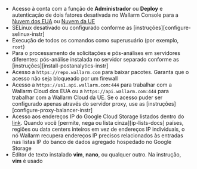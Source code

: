 * Acesso à conta com a função de **Administrador** ou **Deploy** e autenticação de dois fatores desativada no Wallarm Console para a [Nuvem dos EUA](https://us1.my.wallarm.com/) ou [Nuvem da UE](https://my.wallarm.com/)
* SELinux desativado ou configurado conforme as [instruções][configure-selinux-instr]
* Execução de todos os comandos como superusuário (por exemplo, `root`)
* Para o processamento de solicitações e pós-análises em servidores diferentes: pós-análise instalada no servidor separado conforme as [instruções][install-postanalytics-instr]
* Acesso a `https://repo.wallarm.com` para baixar pacotes. Garanta que o acesso não seja bloqueado por um firewall
* Acesso a `https://us1.api.wallarm.com:444` para trabalhar com a Wallarm Cloud dos EUA ou a `https://api.wallarm.com:444` para trabalhar com a Wallarm Cloud da UE. Se o acesso puder ser configurado apenas através do servidor proxy, use as [instruções][configure-proxy-balancer-instr]
* Acesso aos endereços IP do Google Cloud Storage listados dentro do [link](https://www.gstatic.com/ipranges/goog.json). Quando você [permite, nega ou lista cinza][ip-lists-docs] países, regiões ou data centers inteiros em vez de endereços IP individuais, o nó Wallarm recupera endereços IP precisos relacionados às entradas nas listas IP do banco de dados agregado hospedado no Google Storage
* Editor de texto instalado **vim**, **nano**, ou qualquer outro. Na instrução, **vim** é usado